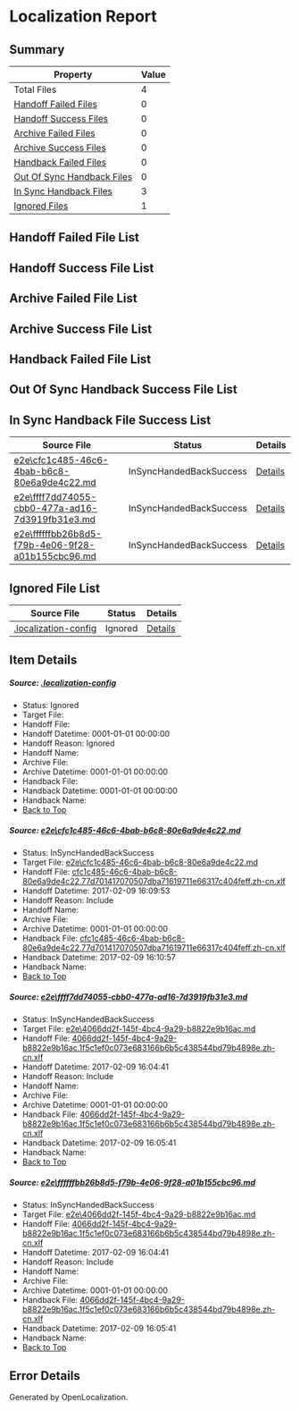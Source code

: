 # <a name='report-top'></a> Localization Report

## Summary
 Property | Value 
 -------- | ----- 
 Total Files | 4
[ Handoff Failed Files ](#handoff-failed-list)| 0
[ Handoff Success Files ](#handoff-success-list)| 0
[ Archive Failed Files ](#archive-failed-list)| 0
[ Archive Success Files ](#archive-success-list)| 0
[ Handback Failed Files ](#handback-failed-list)| 0
[ Out Of Sync Handback Files ](#outofsync-handback-success-list)| 0
[ In Sync Handback Files ](#insync-handback-success-list)| 3
[ Ignored Files ](#ignored-list)| 1

## <a name='handoff-failed-list'></a> Handoff Failed File List

## <a name='handoff-success-list'></a> Handoff Success File List

## <a name='archive-failed-list'></a> Archive Failed File List

## <a name='archive-success-list'></a> Archive Success File List

## <a name='handback-failed-list'></a> Handback Failed File List

## <a name='outofsync-handback-success-list'></a> Out Of Sync Handback Success File List

## <a name='insync-handback-success-list'></a> In Sync Handback File Success List
 Source File | Status | Details 
 ----------- | ------ | ------- 
 [e2e\cfc1c485-46c6-4bab-b6c8-80e6a9de4c22.md](https://github.com/OpenLocalizationTestOrg/ol-test0/blob/6074f2a3400e9a7053ac0b4e77425b0e2af29456/e2e/cfc1c485-46c6-4bab-b6c8-80e6a9de4c22.md) | InSyncHandedBackSuccess | [Details](#f97b2f7e82a1e813a70ea96d9aa25cdf4c60738f1)
 [e2e\ffff7dd74055-cbb0-477a-ad16-7d3919fb31e3.md](https://github.com/OpenLocalizationTestOrg/ol-test0/blob/6f24fd9ef516f1944f4a07fbf850af948bcc2b5a/e2e/ffff7dd74055-cbb0-477a-ad16-7d3919fb31e3.md) | InSyncHandedBackSuccess | [Details](#12ace0cbeef574502f1f412498285d884e59b23d2)
 [e2e\ffffffbb26b8d5-f79b-4e06-9f28-a01b155cbc96.md](https://github.com/OpenLocalizationTestOrg/ol-test0/blob/6074f2a3400e9a7053ac0b4e77425b0e2af29456/e2e/ffffffbb26b8d5-f79b-4e06-9f28-a01b155cbc96.md) | InSyncHandedBackSuccess | [Details](#12ace0cbeef574502f1f412498285d884e59b23d3)

## <a name='ignored-list'></a> Ignored File List
 Source File | Status | Details 
 ----------- | ------ | ------- 
 [.localization-config](https://github.com/OpenLocalizationTestOrg/ol-test0/blob/6074f2a3400e9a7053ac0b4e77425b0e2af29456/.localization-config) | Ignored | [Details](#cb0632cf59c1387fc1742bfb9fa3c47f87e2e5c90)

## Item Details
##### <a name='cb0632cf59c1387fc1742bfb9fa3c47f87e2e5c90'></a> Source: [.localization-config](https://github.com/OpenLocalizationTestOrg/ol-test0/blob/6074f2a3400e9a7053ac0b4e77425b0e2af29456/.localization-config)
* Status: Ignored
* Target File: 
* Handoff File: 
* Handoff Datetime: 0001-01-01 00:00:00
* Handoff Reason: Ignored
* Handoff Name: 
* Archive File: 
* Archive Datetime: 0001-01-01 00:00:00
* Handback File: 
* Handback Datetime: 0001-01-01 00:00:00
* Handback Name: 
* [Back to Top](#report-top)

##### <a name='f97b2f7e82a1e813a70ea96d9aa25cdf4c60738f1'></a> Source: [e2e\cfc1c485-46c6-4bab-b6c8-80e6a9de4c22.md](https://github.com/OpenLocalizationTestOrg/ol-test0/blob/6074f2a3400e9a7053ac0b4e77425b0e2af29456/e2e/cfc1c485-46c6-4bab-b6c8-80e6a9de4c22.md)
* Status: InSyncHandedBackSuccess
* Target File: [e2e\cfc1c485-46c6-4bab-b6c8-80e6a9de4c22.md](https://github.com/OpenLocalizationTestOrg/ol-test0-zhcn/blob/9d5a69bef3482bc86aefc2703c792e1a0a049c18/e2e/cfc1c485-46c6-4bab-b6c8-80e6a9de4c22.md)
* Handoff File: [cfc1c485-46c6-4bab-b6c8-80e6a9de4c22.77d701417070507dba71619711e66317c404feff.zh-cn.xlf](https://github.com/OpenLocalizationTestOrg/ol-test0-handoff/blob/18c88d86e6a97cd751cb8f92d6c350330d298870/ol-handoff/OpenLocalizationTestOrg/ol-test0-zhcn/shujia/ht/cfc1c485-46c6-4bab-b6c8-80e6a9de4c22.77d701417070507dba71619711e66317c404feff.zh-cn.xlf)
* Handoff Datetime: 2017-02-09 16:09:53
* Handoff Reason: Include
* Handoff Name: 
* Archive File: 
* Archive Datetime: 0001-01-01 00:00:00
* Handback File: [cfc1c485-46c6-4bab-b6c8-80e6a9de4c22.77d701417070507dba71619711e66317c404feff.zh-cn.xlf](https://github.com/OpenLocalizationTestOrg/ol-test0-handback/blob/de496db5a72b5c0b19f2d2417bf60a405535bf46/ol-handback/OpenLocalizationTestOrg/ol-test0-zhcn/shujia/ht/cfc1c485-46c6-4bab-b6c8-80e6a9de4c22.77d701417070507dba71619711e66317c404feff.zh-cn.xlf)
* Handback Datetime: 2017-02-09 16:10:57
* Handback Name: 
* [Back to Top](#report-top)

##### <a name='12ace0cbeef574502f1f412498285d884e59b23d2'></a> Source: [e2e\ffff7dd74055-cbb0-477a-ad16-7d3919fb31e3.md](https://github.com/OpenLocalizationTestOrg/ol-test0/blob/6f24fd9ef516f1944f4a07fbf850af948bcc2b5a/e2e/ffff7dd74055-cbb0-477a-ad16-7d3919fb31e3.md)
* Status: InSyncHandedBackSuccess
* Target File: [e2e\4066dd2f-145f-4bc4-9a29-b8822e9b16ac.md](https://github.com/OpenLocalizationTestOrg/ol-test0-zhcn/blob/cfd0855312ab982d5005c2874389a107ed6b7be2/e2e/4066dd2f-145f-4bc4-9a29-b8822e9b16ac.md)
* Handoff File: [4066dd2f-145f-4bc4-9a29-b8822e9b16ac.1f5c1ef0c073e683166b6b5c438544bd79b4898e.zh-cn.xlf](https://github.com/OpenLocalizationTestOrg/ol-test0-handoff/blob/e314adf7aeb7f6ec231dbbfef3154ce788ca944e/ol-handoff/OpenLocalizationTestOrg/ol-test0-zhcn/shujia/ht/4066dd2f-145f-4bc4-9a29-b8822e9b16ac.1f5c1ef0c073e683166b6b5c438544bd79b4898e.zh-cn.xlf)
* Handoff Datetime: 2017-02-09 16:04:41
* Handoff Reason: Include
* Handoff Name: 
* Archive File: 
* Archive Datetime: 0001-01-01 00:00:00
* Handback File: [4066dd2f-145f-4bc4-9a29-b8822e9b16ac.1f5c1ef0c073e683166b6b5c438544bd79b4898e.zh-cn.xlf](https://github.com/OpenLocalizationTestOrg/ol-test0-handback/blob/d786edfaae61f6ea2232379d874b2e7e467d3cb6/ol-handback/OpenLocalizationTestOrg/ol-test0-zhcn/shujia/ht/4066dd2f-145f-4bc4-9a29-b8822e9b16ac.1f5c1ef0c073e683166b6b5c438544bd79b4898e.zh-cn.xlf)
* Handback Datetime: 2017-02-09 16:05:41
* Handback Name: 
* [Back to Top](#report-top)

##### <a name='12ace0cbeef574502f1f412498285d884e59b23d3'></a> Source: [e2e\ffffffbb26b8d5-f79b-4e06-9f28-a01b155cbc96.md](https://github.com/OpenLocalizationTestOrg/ol-test0/blob/6074f2a3400e9a7053ac0b4e77425b0e2af29456/e2e/ffffffbb26b8d5-f79b-4e06-9f28-a01b155cbc96.md)
* Status: InSyncHandedBackSuccess
* Target File: [e2e\4066dd2f-145f-4bc4-9a29-b8822e9b16ac.md](https://github.com/OpenLocalizationTestOrg/ol-test0-zhcn/blob/cfd0855312ab982d5005c2874389a107ed6b7be2/e2e/4066dd2f-145f-4bc4-9a29-b8822e9b16ac.md)
* Handoff File: [4066dd2f-145f-4bc4-9a29-b8822e9b16ac.1f5c1ef0c073e683166b6b5c438544bd79b4898e.zh-cn.xlf](https://github.com/OpenLocalizationTestOrg/ol-test0-handoff/blob/e314adf7aeb7f6ec231dbbfef3154ce788ca944e/ol-handoff/OpenLocalizationTestOrg/ol-test0-zhcn/shujia/ht/4066dd2f-145f-4bc4-9a29-b8822e9b16ac.1f5c1ef0c073e683166b6b5c438544bd79b4898e.zh-cn.xlf)
* Handoff Datetime: 2017-02-09 16:04:41
* Handoff Reason: Include
* Handoff Name: 
* Archive File: 
* Archive Datetime: 0001-01-01 00:00:00
* Handback File: [4066dd2f-145f-4bc4-9a29-b8822e9b16ac.1f5c1ef0c073e683166b6b5c438544bd79b4898e.zh-cn.xlf](https://github.com/OpenLocalizationTestOrg/ol-test0-handback/blob/d786edfaae61f6ea2232379d874b2e7e467d3cb6/ol-handback/OpenLocalizationTestOrg/ol-test0-zhcn/shujia/ht/4066dd2f-145f-4bc4-9a29-b8822e9b16ac.1f5c1ef0c073e683166b6b5c438544bd79b4898e.zh-cn.xlf)
* Handback Datetime: 2017-02-09 16:05:41
* Handback Name: 
* [Back to Top](#report-top)


## Error Details

Generated by OpenLocalization.
